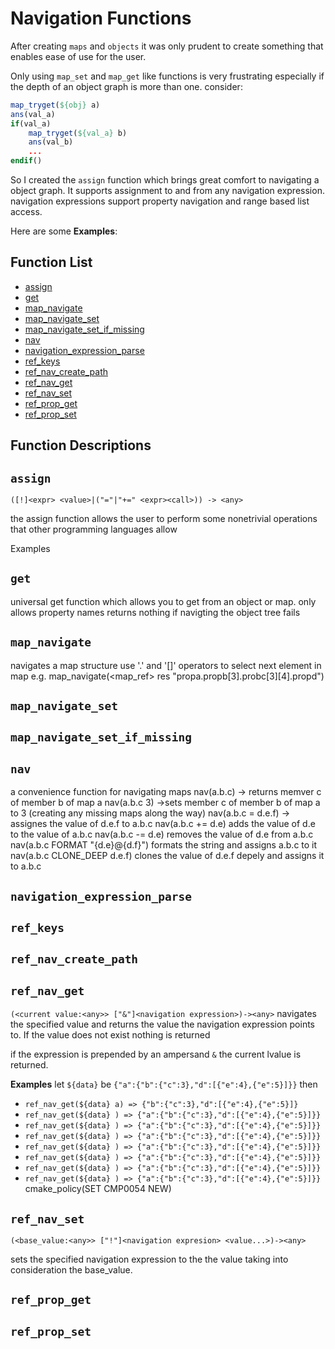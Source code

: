 # Navigation Functions



After creating `maps` and `objects` it was only prudent to create something that enables ease of use for the user.

Only using `map_set` and `map_get` like functions is very frustrating especially if the depth of an object graph is more than one. consider:
```cmake
map_tryget(${obj} a)
ans(val_a)
if(val_a)
    map_tryget(${val_a} b)
    ans(val_b)
    ...
endif()
```


So I created the `assign` function which brings great comfort to navigating a object graph.  It supports assignment to and from any navigation expression. navigation expressions support property navigation and range based list access.

Here are some **Examples**:



## Function List


* [assign](#assign)
* [get](#get)
* [map_navigate](#map_navigate)
* [map_navigate_set](#map_navigate_set)
* [map_navigate_set_if_missing](#map_navigate_set_if_missing)
* [nav](#nav)
* [navigation_expression_parse](#navigation_expression_parse)
* [ref_keys](#ref_keys)
* [ref_nav_create_path](#ref_nav_create_path)
* [ref_nav_get](#ref_nav_get)
* [ref_nav_set](#ref_nav_set)
* [ref_prop_get](#ref_prop_get)
* [ref_prop_set](#ref_prop_set)

## Function Descriptions

## <a name="assign"></a> `assign`

 `([!]<expr> <value>|("="|"+=" <expr><call>)) -> <any>`

 the assign function allows the user to perform some nonetrivial
 operations that other programming languages allow

 Examples





## <a name="get"></a> `get`

 universal get function which allows you to get
 from an object or map. only allows property names
 returns nothing if navigting the object tree fails




## <a name="map_navigate"></a> `map_navigate`

navigates a map structure
 use '.' and '[]' operators to select next element in map
 e.g.  map_navigate(<map_ref> res "propa.propb[3].probc[3][4].propd")




## <a name="map_navigate_set"></a> `map_navigate_set`





## <a name="map_navigate_set_if_missing"></a> `map_navigate_set_if_missing`





## <a name="nav"></a> `nav`

 a convenience function for navigating maps
 nav(a.b.c) -> returns memver c of member b of map a
 nav(a.b.c 3) ->sets member c of member b of map a to 3 (creating any missing maps along the way)
 nav(a.b.c = d.e.f) -> assignes the value of d.e.f to a.b.c
 nav(a.b.c += d.e) adds the value of d.e to the value of a.b.c
 nav(a.b.c -= d.e) removes the value of d.e from a.b.c
 nav(a.b.c FORMAT "{d.e}@{d.f}") formats the string and assigns a.b.c to it
 nav(a.b.c CLONE_DEEP d.e.f) clones the value of d.e.f depely and assigns it to a.b.c




## <a name="navigation_expression_parse"></a> `navigation_expression_parse`





## <a name="ref_keys"></a> `ref_keys`





## <a name="ref_nav_create_path"></a> `ref_nav_create_path`





## <a name="ref_nav_get"></a> `ref_nav_get`

 `(<current value:<any>> ["&"]<navigation expression>)-><any>`
 navigates the specified value and returns the value the navigation expression
 points to.  If the value does not exist nothing is returned

 if the expression is prepended by an ampersand `&` the current lvalue is returned.

 **Examples**
 let `${data}` be `{"a":{"b":{"c":3},"d":[{"e":4},{"e":5}]}}`
 then
 * `ref_nav_get(${data} a) => {"b":{"c":3},"d":[{"e":4},{"e":5}]}`
 * `ref_nav_get(${data} ) => {"a":{"b":{"c":3},"d":[{"e":4},{"e":5}]}}`
 * `ref_nav_get(${data} ) => {"a":{"b":{"c":3},"d":[{"e":4},{"e":5}]}}`
 * `ref_nav_get(${data} ) => {"a":{"b":{"c":3},"d":[{"e":4},{"e":5}]}}`
 * `ref_nav_get(${data} ) => {"a":{"b":{"c":3},"d":[{"e":4},{"e":5}]}}`
 * `ref_nav_get(${data} ) => {"a":{"b":{"c":3},"d":[{"e":4},{"e":5}]}}`
 * `ref_nav_get(${data} ) => {"a":{"b":{"c":3},"d":[{"e":4},{"e":5}]}}`
 * `ref_nav_get(${data} ) => {"a":{"b":{"c":3},"d":[{"e":4},{"e":5}]}}`
cmake_policy(SET CMP0054 NEW)




## <a name="ref_nav_set"></a> `ref_nav_set`

 `(<base_value:<any>> ["!"]<navigation expresion> <value...>)-><any>`

 sets the specified navigation expression to the the value
 taking into consideration the base_value.







## <a name="ref_prop_get"></a> `ref_prop_get`





## <a name="ref_prop_set"></a> `ref_prop_set`







